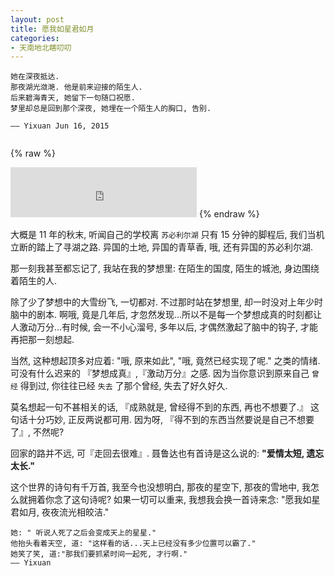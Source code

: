 ```yaml
---
layout: post
title: 愿我如星君如月
categories:
- 天南地北瞎叨叨
---
```





    她在深夜抵达.  
    那夜湖光潋滟. 他是前来迎接的陌生人.  
    后来碧海青天, 她留下一句随口祝愿.  
    梦里却总是回到那个深夜, 她埋在一个陌生人的胸口, 告别.  

    —— Yixuan Jun 16, 2015

<embed autostart="true" hidden="false" loop=-1 src="http://openmindclub.qiniudn.com/Yixuan/music/flowerAndwind.mp3"></embed>


{% raw %}
<iframe frameborder="no" border="0" marginwidth="0" marginheight="10" width="298" height="80" src="http://openmindclub.qiniudn.com/Yixuan/music/flowerAndwind.mp3"></iframe>
{% endraw %}

大概是 11 年的秋末, 听闻自己的学校离 `苏必利尔湖` 只有 15 分钟的脚程后, 我们当机立断的踏上了寻湖之路. 异国的土地, 异国的青草香, 哦, 还有异国的苏必利尔湖.

那一刻我甚至都忘记了, 我站在我的梦想里: 在陌生的国度, 陌生的城池, 身边围绕着陌生的人.

除了少了梦想中的大雪纷飞, 一切都对. 不过那时站在梦想里, 却一时没对上年少时脑中的剧本. 啊哦, 竟是几年后, 才忽然发现...所以不是每一个梦想成真的时刻都让人激动万分...有时候, 会一不小心溜号, 多年以后, 才偶然激起了脑中的钩子, 才能再把那一刻想起.

当然, 这种想起顶多对应着: "哦, 原来如此", "哦, 竟然已经实现了呢." 之类的情绪. 可没有什么迟来的 『梦想成真』,『激动万分』之感. 因为当你意识到原来自己 `曾经` 得到过, 你往往已经 `失去` 了那个曾经, 失去了好久好久.   

莫名想起一句不甚相关的话, 『成熟就是, 曾经得不到的东西, 再也不想要了.』 这句话十分巧妙, 正反两说都可用. 因为呀, 『得不到的东西当然要说是自己不想要了』, 不然呢?

回家的路并不远, 可『走回去很难』. 聂鲁达也有首诗是这么说的: **"爱情太短, 遗忘太长."**

这个世界的诗句有千万首, 我至今也没想明白, 那夜的星空下, 那夜的雪地中, 我怎么就拥着你念了这句诗呢? 如果一切可以重来, 我想我会换一首诗来念: "愿我如星君如月, 夜夜流光相皎洁."


    她: " 听说人死了之后会变成天上的星星."
    他抬头看着天空, 道: "这样看的话...天上已经没有多少位置可以霸了."
    她笑了笑, 道:"那我们要抓紧时间一起死, 才行啊."
    —— Yixuan

  
